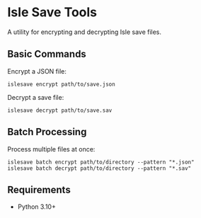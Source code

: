 # Isle Save Tools

A utility for encrypting and decrypting Isle save files.

## Basic Commands

Encrypt a JSON file:
```
islesave encrypt path/to/save.json
```

Decrypt a save file:
```
islesave decrypt path/to/save.sav
```

## Batch Processing

Process multiple files at once:
```
islesave batch encrypt path/to/directory --pattern "*.json"
islesave batch decrypt path/to/directory --pattern "*.sav"
```

## Requirements

- Python 3.10+
